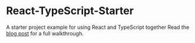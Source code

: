 # React-TypeScript-Starter
A starter project example for using React and TypeScript together
Read the [blog post](http://www.austentalbot.com/how-to-use-react-with-typescript/) for a full walkthrough.